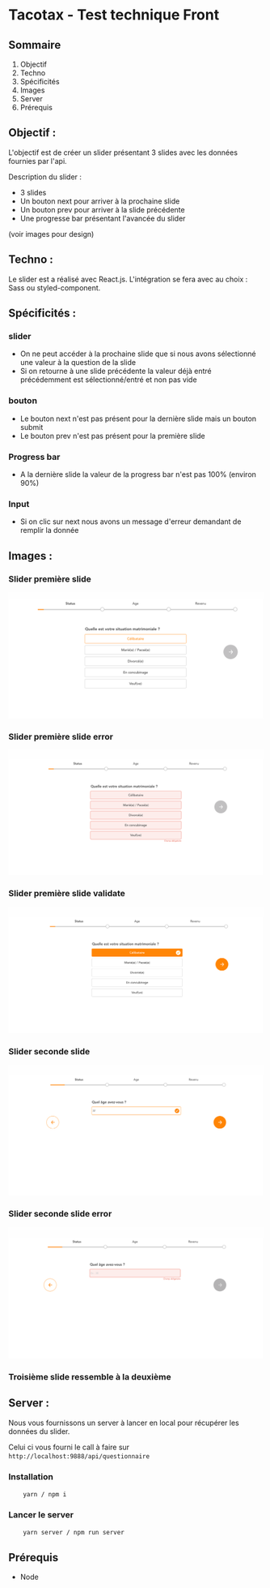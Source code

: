 # Tacotax - Test technique Front
## Sommaire
1. Objectif
2. Techno
3. Spécificités
4. Images
5. Server
6. Prérequis

## Objectif :
L'objectif est de créer un slider présentant 3 slides avec les données fournies par l'api.

Description du slider :

* 3 slides
* Un bouton next pour arriver à la prochaine slide
* Un bouton prev pour arriver à la slide précédente
* Une progresse bar présentant l'avancée du slider

(voir images pour design)

## Techno :
Le slider est a réalisé avec React.js.
L'intégration se fera avec au choix : Sass ou styled-component.

## Spécificités :
### slider
* On ne peut accéder à la prochaine slide que si nous avons sélectionné une valeur à la question de la slide
* Si on retourne à une slide précédente la valeur déjà entré précédemment est sélectionné/entré et non pas vide

### bouton
* Le bouton next n'est pas présent pour la dernière slide mais un bouton submit
* Le bouton prev n'est pas présent pour la première slide

### Progress bar
* A la dernière slide la valeur de la progress bar n'est pas 100% (environ 90%)

### Input
* Si on clic sur next nous avons un message d'erreur demandant de remplir la donnée

## Images :
### Slider première slide
![Rendu du slider](./images_description/rendu_slider_slide_1.png)

### Slider première slide error
![Rendu du slider error](./images_description/rendu_slider_slide_1_error.png)

### Slider première slide validate
![Rendu du slider validate](./images_description/rendu_slider_slide_1_validate.png)

### Slider seconde slide
![Rendu du slider 2](./images_description/rendu_slider_slide_2.png)

### Slider seconde slide error
![Rendu du slider 2](./images_description/rendu_slider_slide_2_error.png)

### Troisième slide ressemble à la deuxième


## Server :
Nous vous fournissons un server à lancer en local pour récupérer les données du slider.

Celui ci vous fourni le call à faire sur `http://localhost:9888/api/questionnaire`

### Installation
```
	yarn / npm i
```

### Lancer le server
```
	yarn server / npm run server
```

## Prérequis
* Node
